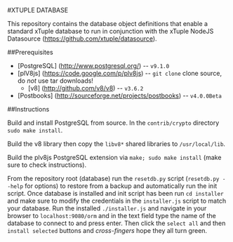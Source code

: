 #XTUPLE DATABASE

This repository contains the database object definitions that enable a standard xTuple database to run in conjunction with the xTuple NodeJS Datasource (https://github.com/xtuple/datasource).

##Prerequisites

 * [PostgreSQL] (http://www.postgresql.org/) -- `v9.1.0`
 * [plV8js] (https://code.google.com/p/plv8js) -- `git clone` clone source, do *not* use tar downloads!
   - [v8] (http://github.com/v8/v8) -- `v3.6.2`
 * [Postbooks] (http://sourceforge.net/projects/postbooks) -- `v4.0.0Beta`

##Instructions

Build and install PostgreSQL from source. In the `contrib/crypto` directory `sudo make install`.   

Build the v8 library then copy the `libv8*` shared libraries to `/usr/local/lib`.  

Build the plv8js PostgreSQL extension via `make; sudo make install` (make sure to check instructions).  

From the repository root (database) run the `resetdb.py` script (`resetdb.py --help` for options) to restore from a backup and automatically run the init script. Once database is installed and init script has been run `cd installer` and make sure to modify the credentials in the `installer.js` script to match your database. Run the installed `./installer.js` and navigate in your browser to `localhost:9080/orm` and in the text field type the name of the database to connect to and press enter. Then click the `select all` and then `install selected` buttons and *cross-fingers* hope they all turn green.
